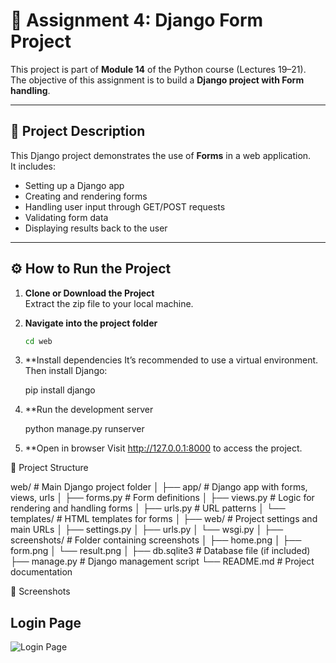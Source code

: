 # 📘 Assignment 4: Django Form Project

This project is part of **Module 14** of the Python course (Lectures 19–21).  
The objective of this assignment is to build a **Django project with Form handling**.

---

## 📌 Project Description

This Django project demonstrates the use of **Forms** in a web application.  
It includes:

- Setting up a Django app  
- Creating and rendering forms  
- Handling user input through GET/POST requests  
- Validating form data  
- Displaying results back to the user  

---

## ⚙️ How to Run the Project

1. **Clone or Download the Project**  
   Extract the zip file to your local machine.

2. **Navigate into the project folder**  
   ```bash
   cd web

3. **Install dependencies
	It’s recommended to use a virtual environment. Then install Django:

	pip install django


4. **Run the development server

	python manage.py runserver


5. **Open in browser
	Visit http://127.0.0.1:8000
	to access the project.
	
📂 Project Structure

web/                     # Main Django project folder
│
├── app/                 # Django app with forms, views, urls
│   ├── forms.py         # Form definitions
│   ├── views.py         # Logic for rendering and handling forms
│   ├── urls.py          # URL patterns
│   └── templates/       # HTML templates for forms
│
├── web/                 # Project settings and main URLs
│   ├── settings.py
│   ├── urls.py
│   └── wsgi.py
│
├── screenshots/         # Folder containing screenshots
│   ├── home.png
│   ├── form.png
│   └── result.png
│
├── db.sqlite3           # Database file (if included)
├── manage.py            # Django management script
└── README.md            # Project documentation

📸 Screenshots


## Login Page
![Login Page](login.jpg)